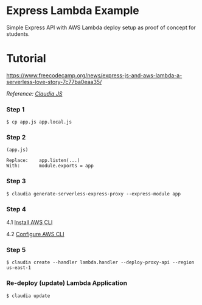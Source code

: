 # Express Lambda Example

Simple Express API with AWS Lambda deploy setup as proof of concept for students.

# Tutorial
https://www.freecodecamp.org/news/express-js-and-aws-lambda-a-serverless-love-story-7c77ba0eaa35/

*Reference: [Claudia JS](https://claudiajs.com/tutorials/serverless-express.html)*

### Step 1
```
$ cp app.js app.local.js
```

### Step 2
```
(app.js)

Replace:    app.listen(...)
With:       module.exports = app
```

### Step 3
```
$ claudia generate-serverless-express-proxy --express-module app
```

### Step 4
4.1 [Install AWS CLI](https://docs.aws.amazon.com/cli/latest/userguide/cli-chap-install.html)

4.2 [Configure AWS CLI](https://docs.aws.amazon.com/cli/latest/userguide/cli-chap-configure.html)

### Step 5
```
$ claudia create --handler lambda.handler --deploy-proxy-api --region us-east-1
```
### Re-deploy (update) Lambda Application
```
$ claudia update
```
